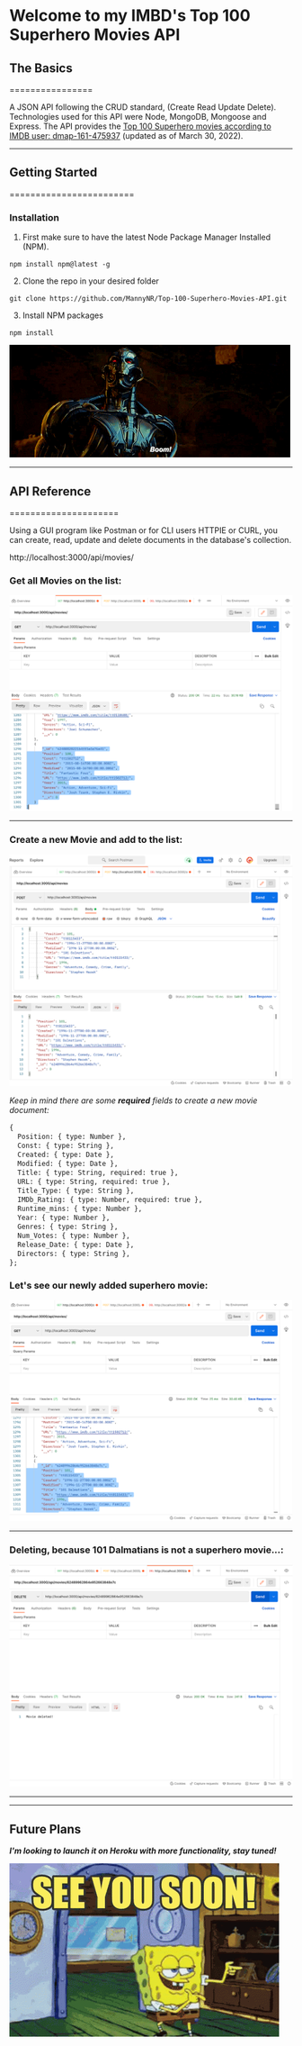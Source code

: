 # Welcome to my IMBD's Top 100 Superhero Movies API

## The Basics

================

A JSON API following the CRUD standard, (Create Read Update Delete). Technologies used for this API were Node, MongoDB, Mongoose and Express. The API provides the [Top 100 Superhero movies according to IMDB user: dmap-161-475937](https://www.imdb.com/list/ls008583762/) (updated as of March 30, 2022).

---

## Getting Started

========================

### Installation

1. First make sure to have the latest Node Package Manager Installed (NPM).

```
npm install npm@latest -g
```

2. Clone the repo in your desired folder

```
git clone https://github.com/MannyNR/Top-100-Superhero-Movies-API.git
```

3. Install NPM packages

```
npm install
```

![alt text](./Readme%20screenshots/boom.gif "Off you go!")

---

## API Reference

=====================

Using a GUI program like Postman or for CLI users HTTPIE or CURL, you can create, read, update and delete documents in the database's collection.

http://localhost:3000/api/movies/

### Get **all** Movies on the list:

![alt text](./Readme%20screenshots/Get%20All.png "Get (read) all movies on the list")

---

### Create a new Movie and add to the list:

![alt text](./Readme%20screenshots/Create.png "Create a new movie document and add it to the list")

_Keep in mind there are some **required** fields to create a new movie document:_

```
{
  Position: { type: Number },
  Const: { type: String },
  Created: { type: Date },
  Modified: { type: Date },
  Title: { type: String, required: true },
  URL: { type: String, required: true },
  Title_Type: { type: String },
  IMDb_Rating: { type: Number, required: true },
  Runtime_mins: { type: Number },
  Year: { type: Number },
  Genres: { type: String },
  Num_Votes: { type: Number },
  Release_Date: { type: Date },
  Directors: { type: String },
};
```

### Let's see our newly added superhero movie:

![alt text](./Readme%20screenshots/Get%20after%20creating.png "Our newly added movie")

---

### Deleting, because 101 Dalmatians is not a superhero movie...:

![alt text](./Readme%20screenshots/Delete.png "Confirming the deletion of 101 Dalmatians")

---

---

## **Future Plans**

**_I'm looking to launch it on Heroku with more functionality, stay tuned!_**

![alt text](./Readme%20screenshots/sbob.gif "See ya later!")

